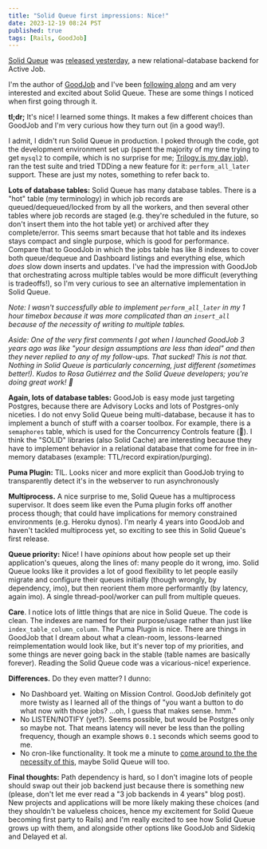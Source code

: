 ```yaml
---
title: "Solid Queue first impressions: Nice!"
date: 2023-12-19 08:24 PST
published: true
tags: [Rails, GoodJob]
---
```


[Solid Queue](https://github.com/basecamp/solid_queue) was [released yesterday](https://dev.37signals.com/introducing-solid-queue/), a new relational-database backend for Active Job.

I'm the author of [GoodJob](https://github.com/bensheldon/good_job) and I've been [following along](https://island94.org/2023/10/reflections-on-good-job-for-solid-queue) and am very interested and excited about Solid Queue. These are some things I noticed when first going through it.

**tl;dr;** It's nice! I learned some things. It makes a few different choices than GoodJob and I'm very curious how they turn out (in a good way!).

I admit, I didn't run Solid Queue in production. I poked through the code, got the development environment set up (spent the majority of my time trying to get `mysql2` to compile, which is no surprise for me; [Trilogy is my day job](https://github.blog/2022-08-25-introducing-trilogy-a-new-database-adapter-for-ruby-on-rails/)), ran the test suite and tried TDDing a new feature for it: `perform_all_later` support. These are just my notes, something to refer back to.

**Lots of database tables:** Solid Queue has many database tables. There is a "hot" table (my terminology) in which job records are queued/dequeued/locked from by all the workers, and then several other tables where job records are staged (e.g. they're scheduled in the future, so don't insert them into the hot table yet) or archived after they complete/error.  This seems smart because that hot table and its indexes stays compact and single purpose, which is good for performance. Compare that to GoodJob in which the jobs table has like 8 indexes to cover both queue/dequeue and Dashboard listings and everything else, which _does_ slow down inserts and updates. I've had the impression with GoodJob that orchestrating across multiple tables would be more difficult (everything is tradeoffs!), so I'm very curious to see an alternative implementation in Solid Queue.

_Note: I wasn't successfully able to implement `perform_all_later` in my 1 hour timebox because it was more complicated than an `insert_all` because of the necessity of writing to multiple tables._

_Aside: One of the very first comments I got when I launched GoodJob 3 years ago was like "your design assumptions are less than ideal" and then they never replied to any of my follow-ups. That sucked! This is not that. Nothing in Solid Queue is particularly concerning, just different (sometimes better!). Kudos to Rosa Gutiérrez and the Solid Queue developers; you're doing great work! 💖_ 

**Again, lots of database tables:** GoodJob is easy mode just targeting Postgres, because there are Advisory Locks and lots of Postgres-only niceties. I do not envy Solid Queue being multi-database, because it has to implement a bunch of stuff with a coarser toolbox. For example, there is a `semaphores` table, which is used for the Concurrency Controls feature (🎉). I think the "SOLID" libraries (also Solid Cache) are interesting because they have to implement behavior in a relational database that come for free in in-memory databases (example: TTL/record expiration/purging). 

**Puma Plugin:** TIL. Looks nicer and more explicit than GoodJob trying to transparently detect it's in the webserver to run asynchronously 

**Multiprocess.** A nice surprise to me, Solid Queue has a multiprocess supervisor. It does seem like even the Puma plugin forks off another process though; that could have implications for memory constrained environments (e.g. Heroku dynos). I'm nearly 4 years into GoodJob and haven't tackled multiprocess yet, so exciting to see this in Solid Queue's first release.

**Queue priority:** Nice! I have _opinions_ about how people set up their application's queues, along the lines of: many people do it wrong, imo. Solid Queue looks like it provides a lot of good flexibility to let people easily migrate and configure their queues initially (though wrongly, by dependency, imo), but then reorient them more performantly (by latency, again imo). A single thread-pool/worker can pull from multiple queues.

**Care**. I notice lots of little things that are nice in Solid Queue. The code is clean. The indexes are named for their purpose/usage rather than just like `index_table_column_column`.  The Puma Plugin is nice. There are things in GoodJob that I dream about what a clean-room, lessons-learned reimplementation would look like, but it's never top of my priorities, and some things are never going back in the stable (table names are basically forever). Reading the Solid Queue code was a vicarious-nice! experience.

**Differences.** Do they even matter? I dunno:

- No Dashboard yet. Waiting on Mission Control. GoodJob definitely got more twisty as I learned all of the things of "you want a button to do what now with those jobs? ...oh, I guess that makes sense. hmm."
- No LISTEN/NOTIFY (yet?). Seems possible, but would be Postgres only so maybe not. That means latency will never be less than the polling frequency, though an example shows `0.1` seconds which seems good to me.
- No cron-like functionality. It took me a minute to [come around to the the necessity of this](https://github.com/bensheldon/good_job/issues/255), maybe Solid Queue will too.

**Final thoughts:** Path dependency is hard, so I don't imagine lots of people should swap out their job backend just because there is something new (please, don't let me ever read a "3 job backends in 4 years" blog post). New projects and applications will be more likely making these choices (and they shouldn't be valueless choices, hence my excitement for Solid Queue becoming first party to Rails) and I'm really excited to see how Solid Queue grows up with them, and alongside other options like GoodJob and Sidekiq and Delayed et al.
